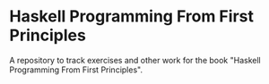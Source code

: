 # Haskell Programming From First Principles

A repository to track exercises and other work for the book
"Haskell Programming From First Principles".
